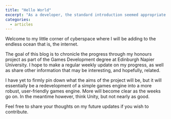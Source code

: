 ```yaml
---
title: "Hello World"
excerpt: "As a developer, the standard introduction seemed appropriate."
categories:
  - articles
---
```


Welcome to my little corner of cyberspace where I will be adding to the endless ocean that is, the internet.

The goal of this blog is to chronicle the progress through my honours project as part of the Games Development degree at Edinburgh Napier University.
I hope to make a regular weekly update on my progress, as well as share other information that may be interesting, and hopefully, related.

I have yet to firmly pin down what the aims of the project will be,
but it will essentially be a redevelopment of a simple games engine into a more robust, user-friendly games engine.
More will become clear as the weeks go on. In the meantime however, think Unity, but not nearly as good.

Feel free to share your thoughts on my future updates if you wish to contribute.

